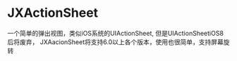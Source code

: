 # JXActionSheet
一个简单的弹出视图，类似iOS系统的UIActionSheet, 但是UIActionSheetiOS8后将废弃， JXAacionSheet将支持6.0以上各个版本，使用也很简单，支持屏幕旋转
